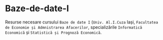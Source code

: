 # Baze-de-date-I
Resurse necesare cursului `Baze de date I` (`Univ. Al.I.Cuza` Iași, `Facultatea de Economie și Admnistrarea Afacerilor`, specializările `Informatică Economică` și `Statistică și Prognoză Economică`.


